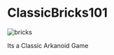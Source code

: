 # ClassicBricks101

![bricks](https://user-images.githubusercontent.com/65094648/116632546-b6db3400-a957-11eb-9754-462d3e6e2eaf.png)

Its a Classic Arkanoid Game
